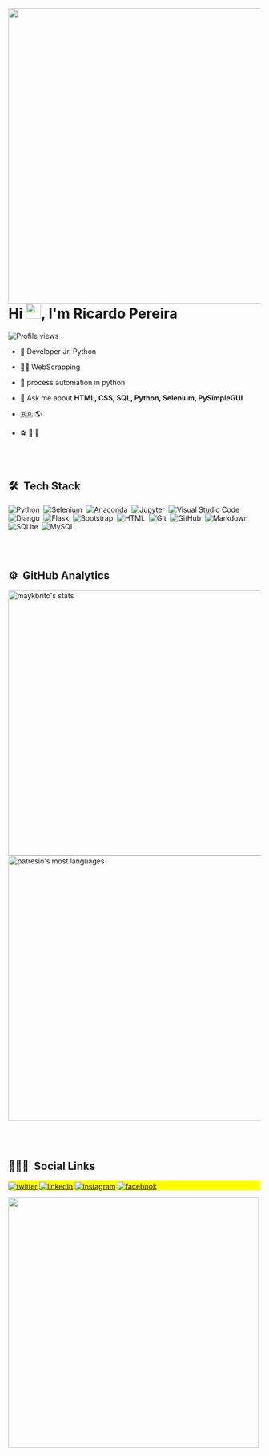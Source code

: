 <img align="right" height="590em" src="https://raw.githubusercontent.com/gist/patresio/bc60452fc239688c06584e8f058b1274/raw/a7aac3a76157b09f8769bbeb67575ce12de1561e/githubcard.svg" />

<h1 align="left">Hi <img src="https://raw.githubusercontent.com/kaueMarques/kaueMarques/master/hi.gif" width="30px">, I'm Ricardo Pereira</h1>
<p align="left"> <img src="https://komarev.com/ghpvc/?username=patresio&color=yellow" alt="Profile views" /> </p>

- :beginner: Developer Jr. Python

- :technologist: WebScrapping

- :robot: process automation in python

- 💬 Ask me about **HTML, CSS, SQL, Python, Selenium, PySimpleGUI**

- :brazil: :earth_americas:

- :soccer: :basketball: :game_die:

<br><br>

## 🛠 &nbsp;Tech Stack

![Python](https://img.shields.io/badge/-Python-05122A?style=flat&logo=python)&nbsp;
![Selenium](https://img.shields.io/badge/-Selenium-05122A?style=flat&logo=selenium)&nbsp;
![Anaconda](https://img.shields.io/badge/-Anaconda-05122A?style=flat&logo=anaconda)&nbsp;
![Jupyter](https://img.shields.io/badge/-Jupyter-05122A?style=flat&logo=jupyter)&nbsp;
![Visual Studio Code](https://img.shields.io/badge/-Visual%20Studio%20Code-05122A?style=flat&logo=visual-studio-code&logoColor=007ACC)&nbsp;
![Django](https://img.shields.io/badge/-Django-05122A?style=flat&logo=django)&nbsp;
![Flask](https://img.shields.io/badge/-Flask-05122A?style=flat&logo=flask)&nbsp;
![Bootstrap](https://img.shields.io/badge/-Bootstrap-05122A?style=flat&logo=bootstrap)&nbsp;
![HTML](https://img.shields.io/badge/-HTML-05122A?style=flat&logo=HTML5)&nbsp;
![Git](https://img.shields.io/badge/-Git-05122A?style=flat&logo=git)&nbsp;
![GitHub](https://img.shields.io/badge/-GitHub-05122A?style=flat&logo=github)&nbsp;
![Markdown](https://img.shields.io/badge/-Markdown-05122A?style=flat&logo=markdown)&nbsp;
![SQLite](https://img.shields.io/badge/-SQLite-05122A?style=flat&logo=sqlite)&nbsp;
![MySQL](https://img.shields.io/badge/-mySQL-05122A?style=flat&logo=mysql)&nbsp;


<br><br>

## ⚙️ &nbsp;GitHub Analytics

<p align="left">
<img width="530em" src="https://github-readme-stats.vercel.app/api?username=patresio&show_icons=true&theme=dracula" alt="maykbrito's stats"/>
<img width="530em" src="https://github-readme-stats.vercel.app/api/top-langs/?username=patresio&layout=compact&theme=dracula" alt="patresio's most languages"/>
</p>

<br><br>

## 👨🏽‍🦲 &nbsp;Social Links

<p align="left" style="background:yellow">
<a href="https://twitter.com/patresito" target="_blank">
  <img align="center" src="https://img.shields.io/badge/-patresio-05122A?style=flat&logo=twitter" alt="twitter"/>  
</a>
<a href="https://www.linkedin.com/in/patresio/" target="_blank">
  <img align="center" src="https://img.shields.io/badge/-patresio-05122A?style=flat&logo=linkedin" alt="linkedin"/>
</a>
<a href="https://instagram.com/patresio" target="_blank">
 <img align="center" src="https://img.shields.io/badge/-patresio-05122A?style=flat&logo=instagram" alt="instagram"/>
</a>
<a href="https://facebook.com/patresio" target="_blank">
 <img align="center" src="https://img.shields.io/badge/-patresio-05122A?style=flat&logo=facebook" alt="facebook"/>
</a>
</p>

<img width="500em" src="https://github-readme-twitter-gazf.vercel.app/api?id=patresito&layout=wide&show_reply=off&show_retweet=off" />


<!--
**maykbrito/maykbrito** is a ✨ _special_ ✨ repository because its `README.md` (this file) appears on your GitHub profile.

Here are some ideas to get you started:

- 🔭 I’m currently working on ...
- 🌱 I’m currently learning ...
- 👯 I’m looking to collaborate on ...
- 🤔 I’m looking for help with ...
- 💬 Ask me about ...
- 📫 How to reach me: ...
- 😄 Pronouns: ...
- ⚡ Fun fact: ...
-->
